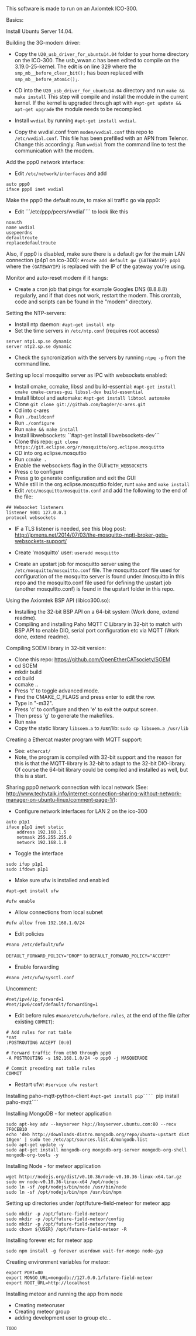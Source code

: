 This software is made to run on an Axiomtek ICO-300.

Basics:

Install Ubuntu Server 14.04.

Building the 3G-modem driver:

- Copy the ```U20_usb_driver_for_ubuntu14.04``` folder to your home
directory on the ICO-300. The usb_wwan.c has been edited to compile
on the 3.19.0-25-kernel. The edit is on line 329 where the ```smp_mb__before_clear_bit();``` has been replaced with ```smp_mb__before_atomic();```.

- CD into the ```U20_usb_driver_for_ubuntu14.04``` directory and run
```make && make install```
This step will compile and install the module in the current kernel. If the kernel is upgraded
through apt with ```#apt-get update && apt-get upgrade``` the module needs to be recompiled.

- Install ```wvdial``` by running ```#apt-get install wvdial```.

- Copy the wvdial.conf from ```modem/wvdial.conf``` this repo to ```/etc/wvdial.conf```. This file
has been prefilled with an APN from Telenor. Change this accordingly. Run ```wvdial``` from the command line to test the communication with the modem.

Add the ppp0 network interface:

- Edit ```/etc/network/interfaces``` and add 
```
auto ppp0
iface ppp0 inet wvdial
```
Make the ppp0 the default route, to make all traffic go via ppp0:

- Edit ```/etc/ppp/peers/wvdial```` to look like this
```
noauth
name wvdial
usepeerdns
defaultroute
replacedefaultroute
```

Also, if ppp0 is disabled, make sure there is a default gw for the main LAN connection (p4p1 on ico-300):
```#route add default gw {GATEWAYIP} p4p1``` where the ```{GATEWAYIP}``` is replaced with the IP of the gateway you're using.

Monitor and auto-reset modem if it hangs:

- Create a cron job that pings for example Googles DNS (8.8.8.8) regularly,
and if that does not work, restart the modem. This crontab, code and scripts can
be found in the "modem" directory.

Setting the NTP-servers:

- Install ntp daemon: ```#apt-get install ntp```
- Set the time servers in ```/etc/ntp.conf``` (requires root access)
```
server ntp1.sp.se dynamic
server ntp2.sp.se dynamic
```
- Check the syncronization with the servers by running ```ntpq -p``` from the command line.

Setting up local mosquitto server as IPC with websockets enabled:

- Install cmake, ccmake, libssl and build-essential: ```#apt-get install cmake cmake-curses-gui libssl-dev build-essential```
- Install libtool and automake: ```#apt-get install libtool automake```
- Clone ```git clone git://github.com/bagder/c-ares.git```
- Cd into c-ares
- Run ```./buildconf```
- Run ```./configure```
- Run ```make && make install```
- Install libwebsockets: ``#apt-get install libwebsockets-dev```
- Clone this repo: ```git clone https://git.eclipse.org/r/mosquitto/org.eclipse.mosquitto```
- CD into org.eclipse.mosquttio
- Run ```ccmake .```
- Enable the websockets flag in the GUI ```WITH_WEBSOCKETS```
- Press c to configure
- Press g to generate configuration and exit the GUI
- While still in the  org.eclipse.mosquttio folder, runt ```make``` and ```make install```
- Edit ```/etc/mosquitto/mosquitto.conf``` and add the following to the end of the file:
```
## Websocket listeners
listener 9001 127.0.0.1
protocol websockets
```
- IF a TLS listener is needed, see this blog post: http://jpmens.net/2014/07/03/the-mosquitto-mqtt-broker-gets-websockets-support/

- Create 'mosquitto' user: ```useradd mosquitto```
- Create an upstart job for mosquitto server using the ```/etc/mosquitto/mosquitto.conf``` file. The mosquitto.conf file used for configuration of the mosquitto server is found under /mosquitto in this repo and the mosquitto.conf file used for defining the upstart job (another mosquitto.conf) is found in the upstart folder in this repo.

Using the Axiomtek BSP API (libico300.so):
- Installing the 32-bit BSP API on a 64-bit system (Work done, extend readme).
- Compiling and installing Paho MQTT C Library in 32-bit to match with BSP API to enable
DIO, serial port configuration etc via MQTT (Work done, extend readme).

Compiling SOEM library in 32-bit version:
- Clone this repo: https://github.com/OpenEtherCATsociety/SOEM
- cd SOEM
- mkdir build
- cd build
- ccmake ..
- Press 't' to toggle advanced mode.
- Find the CMAKE_C_FLAGS and press enter to edit the row.
- Type in "-m32".
- Press 'c' to configure and then 'e' to exit the output screen.
- Then press 'g' to generate the makefiles.
- Run ```make```
- Copy the static library ```libsoem.a``` to /usr/lib: ```sudo cp libsoem.a /usr/lib```

Creating a Ethercat master program with MQTT support:
- See: ```ethercat/```
- Note, the program is compiled with 32-bit support and the reason for this is that
the MQTT-library is 32-bit to adapt to the 32-bit DIO-library. Of course the 64-bit
library could be compiled and installed as well, but this is a start.

Sharing ppp0 network connection with local network (See: http://www.techytalk.info/internet-connection-sharing-without-network-manager-on-ubuntu-linux/comment-page-1/):
- Configure network interfaces for LAN 2 on the ico-300
```
auto p1p1
iface p1p1 inet static
    address 192.168.1.5
    netmask 255.255.255.0
    network 192.168.1.0
```
- Toggle the interface
```
sudo ifup p1p1
sudo ifdown p1p1
```
- Make sure ufw is installed and enabled
```
#apt-get install ufw
```
```
#ufw enable
```
- Allow connections from local subnet
```
#ufw allow from 192.168.1.0/24
```
- Edit policies
```
#nano /etc/default/ufw
```
```DEFAULT_FORWARD_POLICY="DROP"``` to ```DEFAULT_FORWARD_POLICY="ACCEPT"```
- Enable forwarding
```
#nano /etc/ufw/sysctl.conf
```
Uncomment:
```
#net/ipv4/ip_forward=1
#net/ipv6/conf/default/forwarding=1
```
- Edit before rules ```#nano/etc/ufw/before.rules```, at the end of the file (after existing ```COMMIT```):
```
# Add rules for nat table
*nat
:POSTROUTING ACCEPT [0:0]
 
# Forward traffic from eth0 through ppp0
-A POSTROUTING -s 192.168.1.0/24 -o ppp0 -j MASQUERADE
 
# Commit preceding nat table rules
COMMIT
```
- Restart ufw:
```#service ufw restart```

Installing paho-mqtt-python-client
```#apt-get install pip````
```pip install paho-mqtt````

Installing MongoDB - for meteor application
```
sudo apt-key adv --keyserver hkp://keyserver.ubuntu.com:80 --recv 7F0CEB10
echo 'deb http://downloads-distro.mongodb.org/repo/ubuntu-upstart dist 10gen' | sudo tee /etc/apt/sources.list.d/mongodb.list
sudo apt-get update -y
sudo apt-get install mongodb-org mongodb-org-server mongodb-org-shell mongodb-org-tools -y
```
Installing Node - for meteor application
```
wget http://nodejs.org/dist/v0.10.36/node-v0.10.36-linux-x64.tar.gz
sudo mv node-v0.10.36-linux-x64 /opt/nodejs
sudo ln -sf /opt/nodejs/bin/node /usr/bin/node
sudo ln -sf /opt/nodejs/bin/npm /usr/bin/npm
```
Setting up directories under /opt/future-field-meteor for meteor app
```
sudo mkdir -p /opt/future-field-meteor/
sudo mkdir -p /opt/future-field-meteor/config
sudo mkdir -p /opt/future-field-meteor/tmp
sudo chown ${USER} /opt/future-field-meteor -R
```
Installing forever etc for meteor app
```
sudo npm install -g forever userdown wait-for-mongo node-gyp
```
Creating environment variables for meteor:
```
export PORT=80
export MONGO_URL=mongodb://127.0.0.1/future-field-meteor
export ROOT_URL=http://localhost
```
Installing meteor and running the app from node
- Creating meteoruser
- Creating meteor group
- adding development user to group etc...
```
TODO
```
